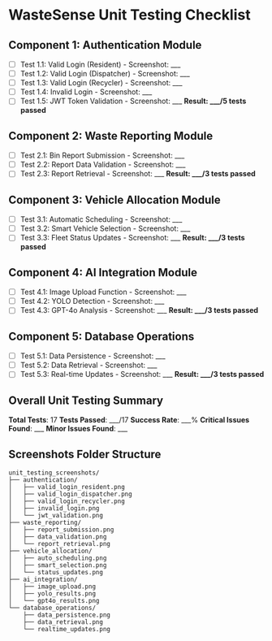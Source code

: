 # WasteSense Unit Testing Checklist

## Component 1: Authentication Module
- [ ] Test 1.1: Valid Login (Resident) - Screenshot: ___
- [ ] Test 1.2: Valid Login (Dispatcher) - Screenshot: ___  
- [ ] Test 1.3: Valid Login (Recycler) - Screenshot: ___
- [ ] Test 1.4: Invalid Login - Screenshot: ___
- [ ] Test 1.5: JWT Token Validation - Screenshot: ___
**Result: ___/5 tests passed**

## Component 2: Waste Reporting Module  
- [ ] Test 2.1: Bin Report Submission - Screenshot: ___
- [ ] Test 2.2: Report Data Validation - Screenshot: ___
- [ ] Test 2.3: Report Retrieval - Screenshot: ___
**Result: ___/3 tests passed**

## Component 3: Vehicle Allocation Module
- [ ] Test 3.1: Automatic Scheduling - Screenshot: ___
- [ ] Test 3.2: Smart Vehicle Selection - Screenshot: ___
- [ ] Test 3.3: Fleet Status Updates - Screenshot: ___
**Result: ___/3 tests passed**

## Component 4: AI Integration Module
- [ ] Test 4.1: Image Upload Function - Screenshot: ___
- [ ] Test 4.2: YOLO Detection - Screenshot: ___
- [ ] Test 4.3: GPT-4o Analysis - Screenshot: ___
**Result: ___/3 tests passed**

## Component 5: Database Operations
- [ ] Test 5.1: Data Persistence - Screenshot: ___
- [ ] Test 5.2: Data Retrieval - Screenshot: ___
- [ ] Test 5.3: Real-time Updates - Screenshot: ___
**Result: ___/3 tests passed**

## Overall Unit Testing Summary
**Total Tests**: 17
**Tests Passed**: ___/17
**Success Rate**: ___%
**Critical Issues Found**: ___
**Minor Issues Found**: ___

## Screenshots Folder Structure
```
unit_testing_screenshots/
├── authentication/
│   ├── valid_login_resident.png
│   ├── valid_login_dispatcher.png
│   ├── valid_login_recycler.png
│   ├── invalid_login.png
│   └── jwt_validation.png
├── waste_reporting/
│   ├── report_submission.png
│   ├── data_validation.png
│   └── report_retrieval.png
├── vehicle_allocation/
│   ├── auto_scheduling.png
│   ├── smart_selection.png
│   └── status_updates.png
├── ai_integration/
│   ├── image_upload.png
│   ├── yolo_results.png
│   └── gpt4o_results.png
└── database_operations/
    ├── data_persistence.png
    ├── data_retrieval.png
    └── realtime_updates.png
``` 